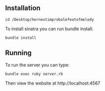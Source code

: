 Installation
------------

    cd /Desktop/hernextimprobalefeatofmelody

To install sinatra you can run bundle install.

    bundle install

Running
-------

To run the server you can type:

    bundle exec ruby server.rb

Then view the website at http://localhost:4567